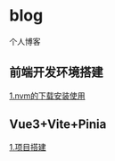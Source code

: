 # blog
个人博客

## 前端开发环境搭建

[1.nvm的下载安装使用](https://github.com/hillsss/blog/issues/1)


## Vue3+Vite+Pinia
[1.项目搭建](https://github.com/hillsss/blog/issues/2)




